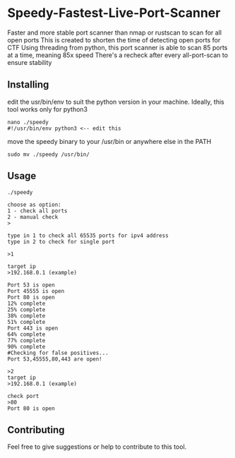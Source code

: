 Speedy-Fastest-Live-Port-Scanner
====

Faster and more stable port scanner than nmap or rustscan to scan for all open ports
This is created to shorten the time of detecting open ports for CTF
Using threading from python, this port scanner is able to scan 85 ports at a time, meaning 85x speed
There's a recheck after every all-port-scan to ensure stability

Installing
----------
edit the usr/bin/env to suit the python version in your machine. Ideally, this tool works only for python3

    nano ./speedy
    #!/usr/bin/env python3 <-- edit this

move the speedy binary to your /usr/bin or anywhere else in the PATH

    sudo mv ./speedy /usr/bin/

Usage
----------
    ./speedy

    choose as option:
    1 - check all ports
    2 - manual check
    >

    type in 1 to check all 65535 ports for ipv4 address
    type in 2 to check for single port

    >1

    target ip
    >192.168.0.1 (example)

    Port 53 is open
    Port 45555 is open
    Port 80 is open
    12% complete
    25% complete
    38% complete
    51% complete
    Port 443 is open
    64% complete
    77% complete
    90% complete
    #Checking for false positives...
    Port 53,45555,80,443 are open!

    >2
    target ip
    >192.168.0.1 (example)

    check port
    >80
    Port 80 is open

Contributing
------------
Feel free to give suggestions or help to contribute to this tool.
